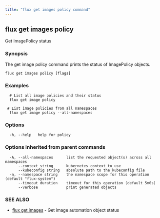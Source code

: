 ```yaml
---
title: "flux get images policy command"
---
```

## flux get images policy

Get ImagePolicy status

### Synopsis

The get image policy command prints the status of ImagePolicy objects.

```
flux get images policy [flags]
```

### Examples

```
  # List all image policies and their status
  flux get image policy

 # List image policies from all namespaces
  flux get image policy --all-namespaces

```

### Options

```
  -h, --help   help for policy
```

### Options inherited from parent commands

```
  -A, --all-namespaces      list the requested object(s) across all namespaces
      --context string      kubernetes context to use
      --kubeconfig string   absolute path to the kubeconfig file
  -n, --namespace string    the namespace scope for this operation (default "flux-system")
      --timeout duration    timeout for this operation (default 5m0s)
      --verbose             print generated objects
```

### SEE ALSO

* [flux get images](/cmd/flux_get_images/)	 - Get image automation object status

